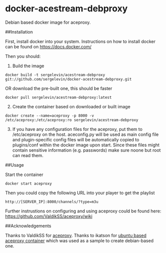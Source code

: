 docker-acestream-debproxy
=========================

Debian based docker image for aceproxy.

##Installation

First, install docker into your system. Instructions on how to install docker can be found on https://docs.docker.com/

Then you should:

1. Build the image
  ```
  docker build -t sergelevin/acestream-debproxy git://github.com/sergelevin/docker-acestream-debproxy.git
  ```

  OR download the pre-built one, this should be faster
  ```
  docker pull sergelevin/acestream-debproxy:latest
  ```

2. Create the container based on downloaded or built image
  ```
  docker create --name=aceproxy -p 8000 -v /etc/aceproxy:/etc/aceproxy:ro sergelevin/acestream-debproxy
  ```

3. If you have any configuration files for the aceproxy, put them to /etc/aceproxy on the host. aceconfig.py will be used as main config file and plugin-specific config files will be automatically copied to plugins/conf within the docker image upon start. Since these files might contain sensitive information (e.g. passwords) make sure noone but root can read them.


##Usage

Start the container
```
docker start aceproxy
```

Then you could copy the following URL into your player to get the playlist
```
http://[SERVER_IP]:8000/channels/?type=m3u
```

Further instrustions on configuring and using aceproxy could be found here: https://github.com/ValdikSS/aceproxy/wiki

##Acknowledgements

Thanks to ValdikSS for [aceproxy](https://github.com/ValdikSS/aceproxy/).
Thanks to ikatson for [ubuntu based aceproxy container](https://github.com/ikatson/docker-acestream-proxy) which was used as a sample to create debian-based one.

